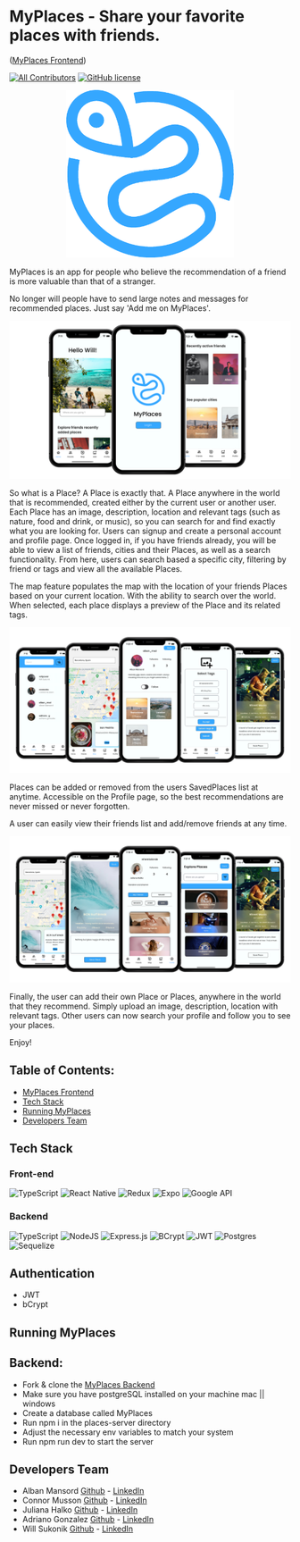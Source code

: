# MyPlaces - Share your favorite places with friends.
([MyPlaces Frontend](https://github.com/alban44980/places-client))

[![All Contributors](https://img.shields.io/badge/all_contributors-4-yellow.svg?style=flat-square)](#contributors-)
[![GitHub license](https://img.shields.io/github/license/alban44980/places-client)](https://github.com/alban44980/places-server/blob/develop/LICENSE)

<p align="center">
 <img src="./readmeFiles/myplaceslogo1.png" alt="myplaces logo" width="300px;" >
</p>

MyPlaces is an app for people who believe the recommendation of a friend is more valuable than that of a stranger.

No longer will people have to send large notes and messages for recommended places. Just say 'Add me on MyPlaces'. 

<p align="center">
 <img src="./readmeFiles/myplaces1.png" >
</p>

So what is a Place? A Place is exactly that. A Place anywhere in the world that is recommended, created either by the current user or another user. Each Place has an image, description, location and relevant tags (such as nature, food and drink, or music), so you can search for and find exactly what you are looking for. Users can signup and create a personal account and profile page. Once logged in, if you have friends already, you will be able to view a list of friends, cities and their Places, as well as a search functionality. From here, users can search based a specific city, filtering by friend or tags and view all the available Places.

The map feature populates the map with the location of your friends Places based on your current location. With the ability to search over the world. When selected, each place displays a preview of the Place and its related tags.

<p align="center">
 <img src="./readmeFiles/myplaces2.png" >
</p>

Places can be added or removed from the users SavedPlaces list at anytime. Accessible on the Profile page, so the best recommendations are never missed or never forgotten. 

A user can easily view their friends list and add/remove friends at any time.

<p align="center">
 <img src="./readmeFiles/myplaces3.png" >
</p>

Finally, the user can add their own Place or Places, anywhere in the world that they recommend. Simply upload an image, description, location with relevant tags. Other users can now search your profile and follow you to see your places.

Enjoy!


## Table of Contents:

- [MyPlaces Frontend](https://github.com/alban44980/places-client)
- [Tech Stack](#tech-stack)  
- [Running MyPlaces](#running-myplaces)  
- [Developers Team](#developers-team)  


## Tech Stack
### Front-end

![TypeScript](https://img.shields.io/badge/typescript-%23007ACC.svg?style=for-the-badge&logo=typescript&logoColor=white)
![React Native](https://img.shields.io/badge/react_native-%2320232a.svg?style=for-the-badge&logo=react&logoColor=%2361DAFB)
![Redux](https://img.shields.io/badge/redux-%23593d88.svg?style=for-the-badge&logo=redux&logoColor=white)
![Expo](https://img.shields.io/badge/expo-1C1E24?style=for-the-badge&logo=expo&logoColor=#D04A37)
![Google API](https://img.shields.io/badge/Google_API-%234285F4.svg?style=for-the-badge&logo=google-api&logoColor=white)

### Backend

![TypeScript](https://img.shields.io/badge/typescript-%23007ACC.svg?style=for-the-badge&logo=typescript&logoColor=white)
![NodeJS](https://img.shields.io/badge/node.js-6DA55F?style=for-the-badge&logo=node.js&logoColor=white)
![Express.js](https://img.shields.io/badge/express.js-%23404d59.svg?style=for-the-badge&logo=express&logoColor=%2361DAFB)
![BCrypt](https://img.shields.io/badge/BCrypt-%23B92B27.svg?style=for-the-badge&logo=BCrypt&logoColor=white)
![JWT](https://img.shields.io/badge/JWT-black?style=for-the-badge&logo=JSON%20web%20tokens)
![Postgres](https://img.shields.io/badge/postgres-%23316192.svg?style=for-the-badge&logo=postgresql&logoColor=white)
![Sequelize](https://img.shields.io/badge/Sequelize-%234285F4.svg?style=for-the-badge&logo=Sequelize&logoColor=white)

## Authentication

<ul>
  <li>JWT</li>
  <li>bCrypt</li>
</ul>


## Running MyPlaces
## Backend:

- Fork & clone the [MyPlaces Backend](https://github.com/alban44980/places-server)
- Make sure you have postgreSQL installed on your machine mac || windows
- Create a database called MyPlaces
- Run npm i in the places-server directory
- Adjust the necessary env variables to match your system
- Run npm run dev to start the server


## Developers Team

- Alban Mansord [Github](https://github.com/alban44980) - [LinkedIn](https://www.linkedin.com/in/alban-mansord/) 
- Connor Musson [Github](https://github.com/cmusson) - [LinkedIn](https://www.linkedin.com/in/connor-musson/) 
- Juliana Halko [Github](https://github.com/Julianahlk) - [LinkedIn](https://www.linkedin.com/in/juliana-halko/)
- Adriano Gonzalez [Github](https://github.com/AdrianoG117) - [LinkedIn](https://www.linkedin.com/in/adriano-gonzalez-alberto/)
- Will Sukonik [Github](https://github.com/wms8463) - [LinkedIn](https://www.linkedin.com/in/williamsukonik/) 


